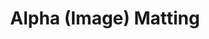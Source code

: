 ---
layout: page
title: Alpha (Image) Matting
description: Three DIP Methods for Alpha Matting
img: assets/img/projects/Image-Matting.png
redirect: https://github.com/xxayt/Image-Matting
importance: 3
category: individual
---